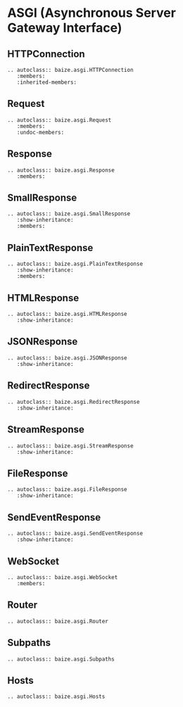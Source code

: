 # ASGI (Asynchronous Server Gateway Interface)

## HTTPConnection

```eval_rst
.. autoclass:: baize.asgi.HTTPConnection
   :members:
   :inherited-members:
```

## Request

```eval_rst
.. autoclass:: baize.asgi.Request
   :members:
   :undoc-members:
```

## Response

```eval_rst
.. autoclass:: baize.asgi.Response
   :members:
```

## SmallResponse

```eval_rst
.. autoclass:: baize.asgi.SmallResponse
   :show-inheritance:
   :members:
```

## PlainTextResponse

```eval_rst
.. autoclass:: baize.asgi.PlainTextResponse
   :show-inheritance:
   :members:
```

## HTMLResponse

```eval_rst
.. autoclass:: baize.asgi.HTMLResponse
   :show-inheritance:
```

## JSONResponse

```eval_rst
.. autoclass:: baize.asgi.JSONResponse
   :show-inheritance:
```

## RedirectResponse

```eval_rst
.. autoclass:: baize.asgi.RedirectResponse
   :show-inheritance:
```

## StreamResponse

```eval_rst
.. autoclass:: baize.asgi.StreamResponse
   :show-inheritance:
```

## FileResponse

```eval_rst
.. autoclass:: baize.asgi.FileResponse
   :show-inheritance:
```

## SendEventResponse

```eval_rst
.. autoclass:: baize.asgi.SendEventResponse
   :show-inheritance:
```

## WebSocket

```eval_rst
.. autoclass:: baize.asgi.WebSocket
   :members:
```

## Router

```eval_rst
.. autoclass:: baize.asgi.Router
```

## Subpaths

```eval_rst
.. autoclass:: baize.asgi.Subpaths
```

## Hosts

```eval_rst
.. autoclass:: baize.asgi.Hosts
```
